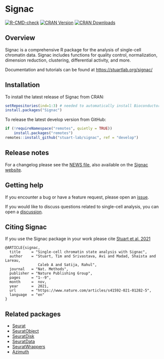# Signac

[![R-CMD-check](https://github.com/stuart-lab/signac/workflows/R-CMD-check/badge.svg)](https://github.com/stuart-lab/signac/actions)
[![CRAN
Version](https://www.r-pkg.org/badges/version/Signac)](https://cran.r-project.org/package=Signac)
[![CRAN
Downloads](https://cranlogs.r-pkg.org/badges/Signac)](https://cran.r-project.org/package=Signac)

## Overview

Signac is a comprehensive R package for the analysis of single-cell
chromatin data. Signac includes functions for quality control,
normalization, dimension reduction, clustering, differential activity,
and more.

Documentation and tutorials can be found at
<https://stuartlab.org/signac/>

## Installation

To install the latest release of Signac from CRAN:

``` r
setRepositories(ind=1:3) # needed to automatically install Bioconductor dependencies
install.packages("Signac")
```

To release the latest develop version from GitHub:

``` r
if (!requireNamespace("remotes", quietly = TRUE))
    install.packages("remotes")
remotes::install_github("stuart-lab/signac", ref = "develop")
```

## Release notes

For a changelog please see the [NEWS
file](https://github.com/stuart-lab/signac/blob/develop/NEWS.md), also
available on the [Signac
website](https://stuartlab.org/signac/news/index.html).

## Getting help

If you encounter a bug or have a feature request, please open an
[issue](https://github.com/stuart-lab/signac/issues).

If you would like to discuss questions related to single-cell analysis,
you can open a
[discussion](https://github.com/stuart-lab/signac/discussions).

## Citing Signac

If you use the Signac package in your work please cite [Stuart et
al. 2021](https://doi.org/10.1038/s41592-021-01282-5)

```
@ARTICLE{signac,
  title     = "Single-cell chromatin state analysis with Signac",
  author    = "Stuart, Tim and Srivastava, Avi and Madad, Shaista and Lareau,
               Caleb A and Satija, Rahul",
  journal   = "Nat. Methods",
  publisher = "Nature Publishing Group",
  pages     = "1--9",
  month     =  nov,
  year      =  2021,
  url       = "https://www.nature.com/articles/s41592-021-01282-5",
  language  = "en"
}
```

## Related packages

-   [Seurat](https://github.com/satijalab/seurat)
-   [SeuratObject](https://github.com/mojaveazure/seurat-object)
-   [SeuratDisk](https://github.com/mojaveazure/seurat-disk)
-   [SeuratData](https://github.com/satijalab/seurat-data)
-   [SeuratWrappers](https://github.com/satijalab/seurat-wrappers)
-   [Azimuth](https://github.com/satijalab/azimuth)
